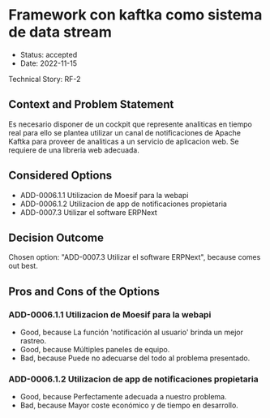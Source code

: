 # Framework con kaftka como sistema de data stream

* Status: accepted
* Date: 2022-11-15

Technical Story: RF-2

## Context and Problem Statement

Es necesario disponer de un cockpit que represente analiticas en tiempo real para ello se plantea utilizar un canal de notificaciones de Apache Kaftka para proveer de analiticas a un servicio de aplicacion web. Se requiere de una libreria web adecuada.

## Considered Options

* ADD-0006.1.1 Utilizacion de Moesif para la webapi
* ADD-0006.1.2 Utilizacion de app de notificaciones propietaria
* ADD-0007.3 Utilizar el software ERPNext

## Decision Outcome

Chosen option: "ADD-0007.3 Utilizar el software ERPNext", because comes out best.

## Pros and Cons of the Options

### ADD-0006.1.1 Utilizacion de Moesif para la webapi

* Good, because La función 'notificación al usuario' brinda un mejor rastreo.
* Good, because Múltiples paneles de equipo.
* Bad, because Puede no adecuarse del todo al problema presentado.

### ADD-0006.1.2 Utilizacion de app de notificaciones propietaria

* Good, because Perfectamente adecuada a nuestro problema.
* Bad, because Mayor coste económico y de tiempo en desarrollo.


